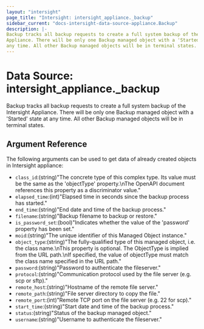 ```yaml
---
layout: "intersight"
page_title: "Intersight: intersight_appliance._backup"
sidebar_current: "docs-intersight-data-source-appliance.Backup"
description: |-
Backup tracks all backup requests to create a full system backup of the Intersight
Appliance. There will be only one Backup managed object with a 'Started' state at
any time. All other Backup managed objects will be in terminal states.
---
```


# Data Source: intersight_appliance._backup
Backup tracks all backup requests to create a full system backup of the Intersight
Appliance. There will be only one Backup managed object with a 'Started' state at
any time. All other Backup managed objects will be in terminal states.
## Argument Reference
The following arguments can be used to get data of already created objects in Intersight appliance:
* `class_id`:(string)"The concrete type of this complex type. Its value must be the same as the 'objectType' property.\nThe OpenAPI document references this property as a discriminator value."
* `elapsed_time`:(int)"Elapsed time in seconds since the backup process has started."
* `end_time`:(string)"End date and time of the backup process."
* `filename`:(string)"Backup filename to backup or restore."
* `is_password_set`:(bool)"Indicates whether the value of the 'password' property has been set."
* `moid`:(string)"The unique identifier of this Managed Object instance."
* `object_type`:(string)"The fully-qualified type of this managed object, i.e. the class name.\nThis property is optional. The ObjectType is implied from the URL path.\nIf specified, the value of objectType must match the class name specified in the URL path."
* `password`:(string)"Password to authenticate the fileserver."
* `protocol`:(string)"Communication protocol used by the file server (e.g. scp or sftp)."
* `remote_host`:(string)"Hostname of the remote file server."
* `remote_path`:(string)"File server directory to copy the file."
* `remote_port`:(int)"Remote TCP port on the file server (e.g. 22 for scp)."
* `start_time`:(string)"Start date and time of the backup process."
* `status`:(string)"Status of the backup managed object."
* `username`:(string)"Username to authenticate the fileserver."
